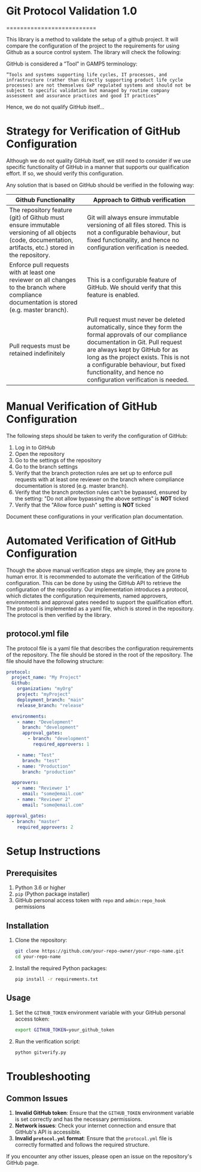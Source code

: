 # Git Protocol Validation 1.0

==========================

This library is a method to validate the setup of a github project. It will compare the configuration of the project to the requirements for using Github as a source control system. The library will check the following:

GitHub is considered a ”Tool” in GAMP5 terminology:

    ”Tools and systems supporting life cycles, IT processes, and infrastructure (rather than directly supporting product life cycle processes) are not themselves GxP regulated systems and should not be subject to specific validation but managed by routine company assessment and assurance practices and good IT practices”

Hence, we do not qualify GitHub itself...

# Strategy for Verification of GitHub Configuration

Although we do not quality GitHub itself, we still need to consider if we use specific functionality of GitHub in a manner that supports our qualification effort. If so, we should verify this configuration.

Any solution that is based on GitHub should be verified in the following way:

| Github Functionality                                                                                                                                    | Approach to Github verification                                                                                                                                                                                                                                                                                            |
| ------------------------------------------------------------------------------------------------------------------------------------------------------- | ------------------------------------------------------------------------------------------------------------------------------------------------------------------------------------------------------------------------------------------------------------------------------------------------------------------------------------------------------------------------------------------ |
| The repository feature (git) of Github must ensure immutable versioning of all objects (code, documentation, artifacts, etc.) stored in the repository. | Git will always ensure immutable versioning of all files stored. This is not a configurable behaviour, but fixed functionality, and hence no configuration verification is needed.                                                                                                                                         |
| Enforce pull requests with at least one reviewer on all changes to the branch where compliance documentation is stored (e.g. master branch).            | This is a configurable feature of GitHub. We should verify that this feature is enabled.                                                                                                                                                                                                                                   |
| Pull requests must be retained indefinitely                                                                                                             | Pull request must never be deleted automatically, since they form the formal approvals of our compliance documentation in Git. Pull request are always kept by GitHub for as long as the project exists. This is not a configurable behaviour, but fixed functionality, and hence no configuration verification is needed. |

# Manual Verification of GitHub Configuration

The following steps should be taken to verify the configuration of GitHub:

1. Log in to GitHub
2. Open the repository
3. Go to the settings of the repository
4. Go to the branch settings
5. Verify that the branch protection rules are set up to enforce pull requests with at least one reviewer on the branch where compliance documentation is stored (e.g. master branch).
6. Verify that the branch protection rules can't be bypassed, ensured by the setting: "Do not allow bypassing the above settings" is **NOT** ticked
7. Verify that the "Allow force push" setting is **NOT** ticked

Document these configurations in your verification plan documentation.

# Automated Verification of GitHub Configuration

Though the above manual verification steps are simple, they are prone to human error. It is recommended to automate the verification of the GitHub configuration. This can be done by using the GitHub API to retrieve the configuration of the repository. Our implementation introduces a protocol, which dictates the configuration requirements, named approvers, environments and approval gates needed to support the qualification effort. The protocol is implemented as a yaml file, which is stored in the repository. The protocol is then verified by the library.

## protocol.yml file

The protocol file is a yaml file that describes the configuration requirements of the repository. The file should be stored in the root of the repository. The file should have the following structure:

```yaml
protocol:
  project_name: "My Project"
  Github:
    organization: "myOrg"
    project: "myProject"
    deployment_branch: "main"
    release_branch: "release"

  environments:
    - name: "Development"
      branch: "development"
      approval_gates:
        - branch: "development"
          required_approvers: 1

    - name: "Test"
      branch: "test"
    - name: "Production"
      branch: "production"

  approvers:
    - name: "Reviewer 1"
      email: "some@email.com"
    - name: "Reviewer 2"
      email: "some@email.com"

approval_gates:
  - branch: "master"
    required_approvers: 2
```

# Setup Instructions

## Prerequisites

1. Python 3.6 or higher
2. `pip` (Python package installer)
3. GitHub personal access token with `repo` and `admin:repo_hook` permissions

## Installation

1. Clone the repository:
    ```sh
    git clone https://github.com/your-repo-owner/your-repo-name.git
    cd your-repo-name
    ```

2. Install the required Python packages:
    ```sh
    pip install -r requirements.txt
    ```

## Usage

1. Set the `GITHUB_TOKEN` environment variable with your GitHub personal access token:
    ```sh
    export GITHUB_TOKEN=your_github_token
    ```

2. Run the verification script:
    ```sh
    python gitverify.py
    ```

# Troubleshooting

## Common Issues

1. **Invalid GitHub token**: Ensure that the `GITHUB_TOKEN` environment variable is set correctly and has the necessary permissions.
2. **Network issues**: Check your internet connection and ensure that GitHub's API is accessible.
3. **Invalid `protocol.yml` format**: Ensure that the `protocol.yml` file is correctly formatted and follows the required structure.

If you encounter any other issues, please open an issue on the repository's GitHub page.
